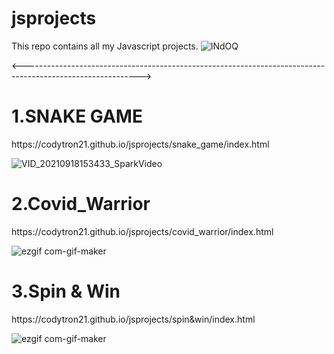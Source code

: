 # jsprojects
This repo contains all my Javascript projects.
![INdOQ](https://user-images.githubusercontent.com/62893559/133291808-58f8b310-ee8e-4e16-b132-9b32abe706bf.gif)

<----------------------------------------------------------------------------------------------------------->
<h1>   1.SNAKE GAME</h1>
https://codytron21.github.io/jsprojects/snake_game/index.html





![VID_20210918153433_SparkVideo](https://user-images.githubusercontent.com/62893559/133885284-4c50ec43-642c-4943-9141-9b104eb9641b.gif)
<h1>2.Covid_Warrior</h1>
https://codytron21.github.io/jsprojects/covid_warrior/index.html


![ezgif com-gif-maker](https://user-images.githubusercontent.com/62893559/135304604-253e5e76-6847-4133-9783-447f71db6f44.gif)
<h1> 3.Spin & Win </h1>
https://codytron21.github.io/jsprojects/spin&win/index.html


![ezgif com-gif-maker](https://user-images.githubusercontent.com/62893559/135296893-7f72a86b-4475-4ca4-93dd-5b1508ac43f0.gif)

